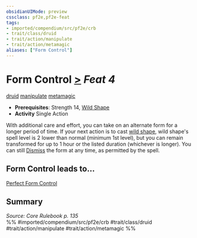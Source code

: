 ```yaml
---
obsidianUIMode: preview
cssclass: pf2e,pf2e-feat
tags:
- imported/compendium/src/pf2e/crb
- trait/class/druid
- trait/action/manipulate
- trait/action/metamagic
aliases: ["Form Control"]
---
```

# Form Control  [>](chapter-9-playing-the-game.md#Actions "Single Action") *Feat 4*  
[druid](rules/traits/druid.md)  [manipulate](manipulate.md)  [metamagic](metamagic.md)  

- **Prerequisites**: Strength 14, [Wild Shape](wild-shape.md)
- **Activity** Single Action

With additional care and effort, you can take on an alternate form for a longer period of time. If your next action is to cast [wild shape](../spells/wild-shape.md), wild shape's spell level is 2 lower than normal (minimum 1st level), but you can remain transformed for up to 1 hour or the listed duration (whichever is longer). You can still [Dismiss](dismiss.md) the form at any time, as permitted by the spell.

## Form Control leads to...

[Perfect Form Control](perfect-form-control.md)

## Summary

*Source: Core Rulebook p. 135*  
%% #imported/compendium/src/pf2e/crb #trait/class/druid #trait/action/manipulate #trait/action/metamagic %%